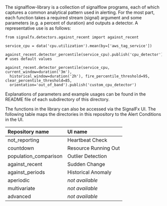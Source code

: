 The signalflow-library is a collection of signalflow programs, each of which captures a common analytical pattern used in alerting. For the most part, each function takes a required stream (signal) argument and some parameters (e.g. a percent of duration) and outputs a detector. A representative use is as follows:

~~~~~~~~~~~~~~~~~~~~
from signalfx.detectors.against_recent import against_recent

service_cpu = data('cpu.utilization').mean(by=['aws_tag_service'])

against_recent.detector_percentile(service_cpu).publish('cpu_detector') # uses default values

against_recent.detector_percentile(service_cpu, current_window=duration('3m'),
  historical_window=duration('2h'), fire_percentile_threshold=95, clear_percentile_threshold=85,
  orientation='out_of_band').publish('custom_cpu_detector')
~~~~~~~~~~~~~~~~~~~~

Explanations of parameters and example usages can be found in the README file of each subdirectory of this directory.


The functions in the library can also be accessed via the SignalFx UI. The following table maps the directories in this repository to the Alert Conditions in the UI.

|Repository name|UI name|
|:---|:---|
|not_reporting|Heartbeat Check|
|countdown|Resource Running Out|
|population_comparison|Outlier Detection|
|against_recent|Sudden Change|
|against_periods|Historical Anomaly|
|aperiodic|*not available*|
|multivariate|*not available*|
|advanced|*not available*|
